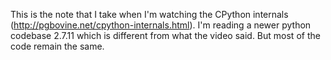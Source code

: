 This is the note that I take when I'm watching the CPython internals
(http://pgbovine.net/cpython-internals.html). I'm reading a newer python codebase
2.7.11 which is different from what the video said. But most of the code remain
the same.
